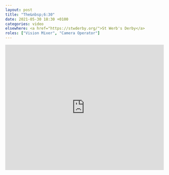 ```yaml
---
layout: post
title: "The&nbsp;6:30"
date: 2021-05-30 18:30 +0100
categories: video
elsewhere: <a href="https://stwderby.org/">St Werb's Derby</a>
roles: ["Vision Mixer", "Camera Operator"]
---
```


<iframe width="100%" height="400em" src="https://www.youtube.com/embed/QlEoUwFEIrQ" frameborder="0" allow="accelerometer; autoplay; clipboard-write; encrypted-media; gyroscope; picture-in-picture" allowfullscreen></iframe>
